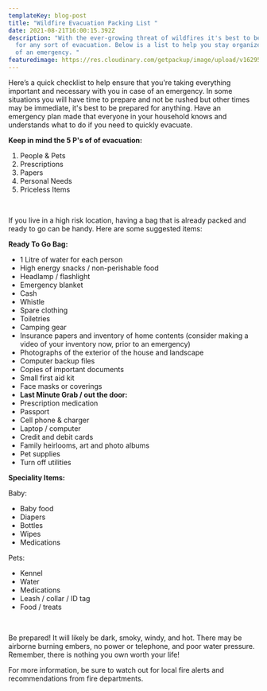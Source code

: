 ```yaml
---
templateKey: blog-post
title: "Wildfire Evacuation Packing List "
date: 2021-08-21T16:00:15.392Z
description: "With the ever-growing threat of wildfires it's best to be prepared
  for any sort of evacuation. Below is a list to help you stay organized in case
  of an emergency. "
featuredimage: https://res.cloudinary.com/getpackup/image/upload/v1629566958/kym-mackinnon-K7brnUOXtWc-unsplash_oeb39j.jpg
---
```

Here’s a quick checklist to help ensure that you're taking everything important and necessary with you in case of an emergency. In some situations you will have time to prepare and not be rushed but other times may be immediate, it's best to be prepared for anything. Have an emergency plan made that everyone in your household knows and understands what to do if you need to quickly evacuate.  

**Keep in mind the 5 P's of of evacuation:** 

1. People & Pets
2. Prescriptions
3. Papers
4. Personal Needs
5. Priceless Items

<br />

If you live in a high risk location, having a bag that is already packed and ready to go can be handy. Here are some suggested items:

**Ready To Go Bag:**

* 1 Litre of water for each person
* High energy snacks / non-perishable food
* Headlamp / flashlight
* Emergency blanket
* Cash
* Whistle
* Spare clothing
* Toiletries
* Camping gear
* Insurance papers and inventory of home contents (consider making a video of your inventory now, prior to an emergency)
* Photographs of the exterior of the house and landscape
* Computer backup files
* Copies of important documents
* Small first aid kit
* Face masks or coverings
* **Last Minute Grab / out the door:**
* Prescription medication
* Passport
* Cell phone & charger
* Laptop / computer
* Credit and debit cards
* Family heirlooms, art and photo albums
* Pet supplies
* Turn off utilities

**Speciality Items:**

Baby:

* Baby food
* Diapers
* Bottles
* Wipes
* Medications

Pets:

* Kennel
* Water
* Medications
* Leash / collar / ID tag
* Food / treats

<br />

Be prepared! It will likely be dark, smoky, windy, and hot. There may be airborne burning embers, no power or telephone, and poor water pressure. Remember, there is nothing you own worth your life!

For more information, be sure to watch out for local fire alerts and recommendations from fire departments.